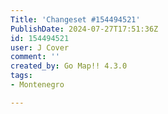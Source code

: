 ```yaml
---
Title: 'Changeset #154494521'
PublishDate: 2024-07-27T17:51:36Z
id: 154494521
user: J Cover
comment: ''
created_by: Go Map!! 4.3.0
tags:
- Montenegro

---
```

